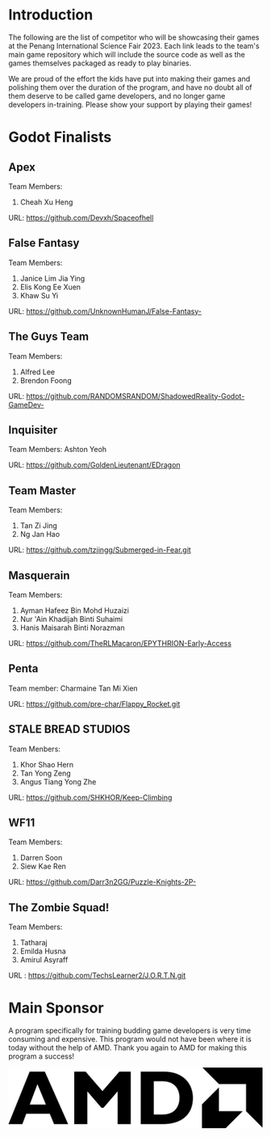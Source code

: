 # Introduction

The following are the list of competitor who will be showcasing their games at the Penang International Science Fair 2023. Each link leads to the team's main game repository which will include the source code as well as the games themselves packaged as ready to play binaries.

We are proud of the effort the kids have put into making their games and polishing them over the duration of the program, and have no doubt all of them deserve to be called game developers, and no longer game developers in-training. Please show your support by playing their games!

# Godot Finalists

## Apex

Team Members:

1. Cheah Xu Heng

URL: https://github.com/Devxh/Spaceofhell

## False Fantasy
Team Members:  

1. Janice Lim Jia Ying 
1. Elis Kong Ee Xuen
1. Khaw Su Yi

URL: https://github.com/UnknownHumanJ/False-Fantasy-

## The Guys Team
Team Members:

1. Alfred Lee
2. Brendon Foong

URL: https://github.com/RANDOMSRANDOM/ShadowedReality-Godot-GameDev-

## Inquisiter

Team Members: Ashton Yeoh

URL: https://github.com/GoldenLieutenant/EDragon

## Team Master

Team Members:  

1. Tan Zi Jing
1. Ng Jan Hao


URL: https://github.com/tzjingg/Submerged-in-Fear.git

## Masquerain

Team Members: 

1. Ayman Hafeez Bin Mohd Huzaizi
1. Nur 'Ain Khadijah Binti Suhaimi
1. Hanis Maisarah Binti Norazman

URL: https://github.com/TheRLMacaron/EPYTHRION-Early-Access

## Penta

Team member: Charmaine Tan Mi Xien

URL: https://github.com/pre-char/Flappy_Rocket.git

## STALE BREAD STUDIOS

Team Menbers:

1. Khor Shao Hern
2. Tan Yong Zeng
3. Angus Tiang Yong Zhe

URL: https://github.com/SHKHOR/Keep-Climbing

## WF11

Team Members:

1. Darren Soon
2. Siew Kae Ren

URL: https://github.com/Darr3n2GG/Puzzle-Knights-2P-

## The Zombie Squad!

Team Members:  

1. Tatharaj  
1. Emilda Husna  
1. Amirul Asyraff


URL : https://github.com/TechsLearner2/J.O.R.T.N.git

# Main Sponsor

A program specifically for training budding game developers is very time consuming and expensive. This program would not have been where it is today without the help of AMD. Thank you again to AMD for making this program a success!

<a href="https://www.amd.com/">
    <p align="center">
          <img 
              src="./res/AMD_Logo.svg"
              alt="AMD Logo"
              width="600"
              />
    </p>
</a>
